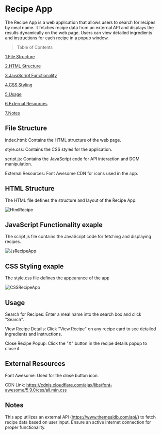 # Recipe App

The Recipe App is a web application that allows users to search for recipes by meal name. 
It fetches recipe data from an external API and displays the results dynamically on the web page. 
Users can view detailed ingredients and instructions for each recipe in a popup window.

> Table of Contents

[1.File Structure](#file-structure)

[2.HTML Structure](#html-structure)

[3.JavaScript Functionality](#javascript-functionality-exaple)

[4.CSS Styling](#css-styling-exaple)

[5.Usage](#usage)

[6.External Resources](#external-resources)

[7.Notes](#notes)

## File Structure

index.html: Contains the HTML structure of the web page.

style.css: Contains the CSS styles for the application.

script.js: Contains the JavaScript code for API interaction and DOM manipulation.

External Resources: Font Awesome CDN for icons used in the app.

## HTML Structure

The HTML file defines the structure and layout of the Recipe App.

![HtmlRecipe](https://github.com/user-attachments/assets/8917fec5-2c73-4163-8da1-3f182a890a02)


## JavaScript Functionality exaple

The script.js file contains the JavaScript code for fetching and displaying recipes.

![JsRecipeApp](https://github.com/user-attachments/assets/aaca3f2f-8661-4b7e-95ac-cf7a1309bdfb)


## CSS Styling exaple

The style.css file defines the appearance of the app


![CSSRecipeApp](https://github.com/user-attachments/assets/54b2b0c1-25d3-4e88-9730-bd12ec3fe6a0)




## Usage

Search for Recipes: Enter a meal name into the search box and click "Search".

View Recipe Details: Click "View Recipe" on any recipe card to see detailed ingredients and instructions.

Close Recipe Popup: Click the "X" button in the recipe details popup to close it.

## External Resources

Font Awesome: Used for the close button icon.

CDN Link: https://cdnjs.cloudflare.com/ajax/libs/font-awesome/5.9.0/css/all.min.css

## Notes

This app utilizes an external API (https://www.themealdb.com/api/) to fetch recipe data based on user input.
Ensure an active internet connection for proper functionality.
